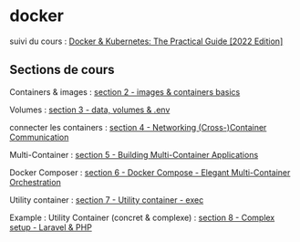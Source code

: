 # docker

suivi du cours : [Docker & Kubernetes: The Practical Guide [2022 Edition]](https://www.udemy.com/course/docker-kubernetes-the-practical-guide/)

## Sections de cours

Containers & images : [section 2 - images & containers basics](./section%202%20-%20images%20&%20containers%20basics)

Volumes : [section 3 - data, volumes & .env](./section%203%20-%20data,%20volumes%20&%20.env)

connecter les containers : [section 4 - Networking (Cross-)Container Communication](./Section%204%20-%20Networking%20(Cross-)Container%20Communication)

Multi-Container : [section 5 - Building Multi-Container Applications](./section%205%20-%20Building%20Multi-Container%20Applications)

Docker Composer : [section 6 - Docker Compose - Elegant Multi-Container Orchestration](./Section%206%20-%20Docker%20Compose%20-%20Elegant%20Multi-Container%20Orchestration)

Utility container : [section 7 - Utility container - exec](./section%207%20-%20Utility%20container%20-%20exec)

Example : Utility Container (concret & complexe) : [section 8 - Complex setup - Laravel & PHP](./section%28%20-%20Complex%20setup%20-%20Laravel%20&%20PHP)

